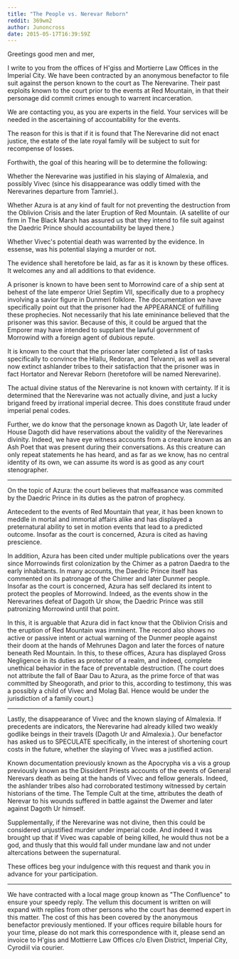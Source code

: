 ```yaml
---
title: "The People vs. Nerevar Reborn"
reddit: 369wm2
author: Junoncross
date: 2015-05-17T16:39:59Z
---
```


Greetings good men and mer,   
   
I write to you from the offices of H'giss and Mortierre Law Offices in the Imperial City. We have been contracted by an anonymous benefactor to file suit against the person known to the court as The Nerevarine. Their past exploits known to the court prior to the events at Red Mountain, in that their personage did commit crimes enough to warrent incarceration.  
   
We are contacting you, as you are experts in the field.  Your services will be needed in the ascertaining of accountability for the events.   
  
The reason for this is that if it is found that The Nerevarine did not enact justice, the estate of the late royal family will be subject to suit for recompense of losses.   
  
Forthwith, the goal of this hearing will be to determine the following:  
  
Whether the Nerevarine was justified in his slaying of Almalexia, and possibly Vivec (since his disappearance was oddly timed with the Nerevarines departure from Tamriel.).  
  
Whether Azura is at any kind of fault for not preventing the destruction from the Oblivion Crisis and the later Eruption of Red Mountain. (A satellite of our firm in The Black Marsh has assured us that they intend to file suit against the Daedric Prince should accountability be layed there.)  
   
Whether Vivec's potential death was warrented by the evidence. In essense, was his potential slaying a murder or not.  
    
The evidence shall heretofore be laid, as far as it is known by these offices.  It welcomes any and all additions to that evidence.  
  
A prisoner is known to have been sent to Morrowind care of a ship sent at behest of the late emperor Uriel Septim VII, specifically due to a prophecy involving a savior figure in Dunmeri folklore.  The documentation we have specifically point out that the prisoner had the APPEARANCE of fulfilling these prophecies. Not necessarily that his late emininance believed that the prisoner was this savior. Because of this, it could be argued that the Emporer may have intended to supplant the lawful government of Morrowind with a foreign agent of dubious repute.   
  
It is known to the court that the prisoner later completed a list of tasks specifically to convince the Hlallu, Redoran, and Telvanni, as well as several now extinct ashlander tribes to their satisfaction that the prisoner was in fact Hortator and Nerevar Reborn (heretofore will be named Nerevarine).   
  
The actual divine status of the Nerevarine is not known with certainty.  If it is determined that the Nerevarine was not actually divine, and just a lucky brigand freed by irrational imperial decree. This does constitute fraud under imperial penal codes.   
  
Further, we do know that the personage known as Dagoth Ur, late leader of House Dagoth did have reservations about the validity of the Nerevarines divinity. Indeed, we have eye witness accounts from a creature known as an Ash Poet that was present during their conversations. As this creature can only repeat statements he has heard, and as far as we know, has no central identity of its own, we can assume its word is as good as any court stenographer.   
  
---  
  
On the topic of Azura: the court believes that malfeasance was commited by the Daedric Prince in its duties as the patron of prophecy.  
   
Antecedent to the events of Red Mountain that year, it has been known to meddle in mortal and immortal affairs alike and has displayed a preternatural ability to set in motion events that lead to a predicted outcome. Insofar as the court is concerned, Azura is cited as having prescience.   
  
In addition,  Azura has been cited under multiple publications over the years since Morrowinds first colonization by the Chimer as a patron Daedra to the early inhabitants.  In many accounts, the Daedric Prince itself has commented on its patronage of the Chimer and later Dunmer people.  Insofar as the court is concerned, Azura has self declared its intent to protect the peoples of Morrowind.  Indeed, as the events show in the Nerevarines defeat of Dagoth Ur show, the Daedric Prince was still patronizing Morrowind until that point.   
  
In this, it is arguable that Azura did in fact know that the Oblivion Crisis and the eruption of Red Mountain was imminent.   The record also shows no active or passive intent or actual warning of the Dunmer people against their doom at the hands of Mehrunes Dagon and later the forces of nature beneath Red Mountain. In this, to these offices, Azura has displayed Gross Negligence in its duties as protector of a realm, and indeed, complete unethical behavior in the face of preventable destruction. (The court does not attribute the fall of Baar Dau to Azura, as the prime force of that was committed by Sheogorath, and prior to this, according to testimony, this was a possibly a child of Vivec and Molag Bal. Hence would be under the jurisdiction of a family court.)  
  
---------  
  
Lastly, the disappearance of Vivec and the known slaying of Almalexia.  If precedents are indicators, the Nerevarine had already killed two weakly godlike beings in their travels (Dagoth Ur and Almalexia.).  Our benefactor has asked us to SPECULATE specifically, in the interest of shortening court costs in the future, whether the slaying of Vivec was a justified action.    
  
Known documentation previously known as the Apocrypha vis a vis a group previously known as the Dissident Priests accounts of the events of General Nerevars death as being at the hands of Vivec and fellow generals. Indeed, the ashlander tribes also had corroborated testimony witnessed by certain historians of the time. The Temple Cult at the time, attributes the death of Nerevar to his wounds suffered in battle against the Dwemer and later against Dagoth Ur himself.    
  
Supplementally, if the Nerevarine was not divine, then this could be considered unjustified murder under imperial code. And indeed it was brought up that if Vivec was capable of being killed, he would thus not be a god, and thusly that this would fall under mundane law and not under altercations between the supernatural.
  
These offices beg your indulgence with this request and thank you in advance for your participation.
  
-------  
  
 We have contracted with a local mage group known as "The Confluence" to ensure your speedy reply. The vellum this document is written on will expand with replies from other persons who the court has deemed expert in this matter. The cost of this has been covered by the anonymous benefactor previously mentioned. If your offices require billable hours for your time, please do not mark this correspondence with it, please send an invoice to H'giss and Mottierre Law Offices c/o Elven District, Imperial City, Cyrodiil via courier.
